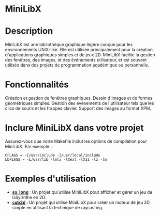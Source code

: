 # MiniLibX

# Description
MiniLibX est une bibliothèque graphique légère conçue pour les environnements UNIX-like. Elle est utilisée principalement pour la création d'applications graphiques simples et de jeux 2D. MiniLibX facilite la gestion des fenêtres, des images, et des événements utilisateur, et est souvent utilisée dans des projets de programmation académique ou personnelle.

# Fonctionnalités
Création et gestion de fenêtres graphiques.
Dessin d'images et de formes géométriques simples.
Gestion des événements de l'utilisateur tels que les clics de souris et les frappes clavier.
Support des images au format XPM.

# Inclure MiniLibX dans votre projet

Assurez-vous que votre Makefile inclut les options de compilation pour MiniLibX. Par exemple :
```
CFLAGS = -I/usr/include -I/usr/local/include
LDFLAGS = -L/usr/lib -lmlx -lXext -lX11 -lz -lm
```
# Exemples d'utilisation

- **[so_long](https://github.com/Sycourbi/so_long)** : Un projet qui utilise MiniLibX pour afficher et gérer un jeu de labyrinthe en 2D.
- **[cub3d](https://github.com/Sycourbi/cub3d)** : Un projet qui utilise MiniLibX pour créer un moteur de jeu 3D simple en utilisant la technique de raycasting.
